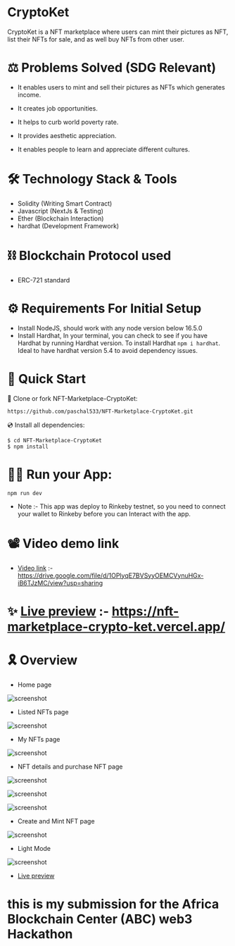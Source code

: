 # CryptoKet

CryptoKet is a NFT marketplace where users can mint their pictures as NFT, list their NFTs for sale, and as well buy NFTs from other user.

# ⚖ Problems Solved (SDG Relevant)

- It enables users to mint and sell their pictures as NFTs which generates income.

- It creates job opportunities.

- It helps to curb world poverty rate.

- It provides aesthetic appreciation.

- It enables people to learn and appreciate different cultures.

# 🛠 Technology Stack & Tools

- Solidity (Writing Smart Contract)
- Javascript (NextJs & Testing)
- Ether (Blockchain Interaction)
- hardhat (Development Framework)

# ⛓ Blockchain Protocol used

- ERC-721 standard

# ⚙ Requirements For Initial Setup

- Install NodeJS, should work with any node version below 16.5.0
- Install Hardhat, In your terminal, you can check to see if you have Hardhat by running Hardhat version. To install Hardhat `npm i hardhat`. Ideal to have hardhat version 5.4 to avoid dependency issues.

# 🚀 Quick Start

📄 Clone or fork NFT-Marketplace-CryptoKet:

```
https://github.com/paschal533/NFT-Marketplace-CryptoKet.git
```

💿 Install all dependencies:

```
$ cd NFT-Marketplace-CryptoKet
$ npm install
```

# 🚴‍♂️ Run your App:

```
npm run dev
```

- Note :- This app was deploy to Rinkeby testnet, so you need to connect your wallet to Rinkeby before you can Interact with the app.

# 📽 Video demo link

- [Video link](https://drive.google.com/file/d/1OPlyqE7BVSyyOEMCVynuHGx-iB6TJzMC/view?usp=sharing) :- https://drive.google.com/file/d/1OPlyqE7BVSyyOEMCVynuHGx-iB6TJzMC/view?usp=sharing

# ✨ [Live preview](https://nft-marketplace-crypto-ket.vercel.app/) :- https://nft-marketplace-crypto-ket.vercel.app/

# 🎗 Overview

- Home page

![screenshot](./assets/Screenshot1.png)

- Listed NFTs page

![screenshot](./assets/Screenshot3.png)

- My NFTs page

![screenshot](./assets/Screenshot4.png)

- NFT details and purchase NFT page

![screenshot](./assets/Screenshot5.png)

![screenshot](./assets/Screenshot6.png)

![screenshot](./assets/Screenshot7.png)

- Create and Mint NFT page

![screenshot](./assets/Screenshot2.png)

- Light Mode

![screenshot](./assets/Screenshot8.png)

- [Live preview](https://nft-marketplace-crypto-ket.vercel.app/)

# this is my submission for the Africa Blockchain Center (ABC) web3 Hackathon
